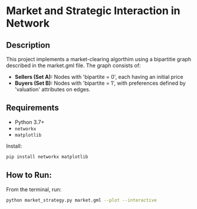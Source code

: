 # Market and Strategic Interaction in Network

## Description
This project implements a market-clearing algorthim using a bipartitie graph described in the market.gml file. 
The graph consists of: 

- **Sellers (Set A):** Nodes with 'bipartite = 0', each having an initial price
- **Buyers (Set B):** Nodes with 'bipartite = 1', with preferences defined by 'valuation' attributes on edges. 

## Requirements
- Python 3.7+
- `networkx`
- `matplotlib`

Install:
```bash
pip install networkx matplotlib
```
## How to Run: 
From the terminal, run: 
```bash
python market_strategy.py market.gml --plot --interactive
```
